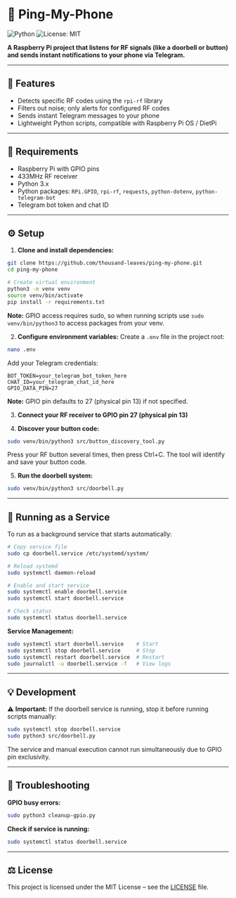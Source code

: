 # 📳 Ping-My-Phone

![Python](https://img.shields.io/badge/python-3.11-blue)
![License: MIT](https://img.shields.io/badge/License-MIT-yellow.svg)

**A Raspberry Pi project that listens for RF signals (like a doorbell or button) and sends instant notifications to your phone via Telegram.**

---

## 🚀 Features

* Detects specific RF codes using the `rpi-rf` library
* Filters out noise; only alerts for configured RF codes
* Sends instant Telegram messages to your phone
* Lightweight Python scripts, compatible with Raspberry Pi OS / DietPi

---

## 🧰 Requirements

* Raspberry Pi with GPIO pins
* 433MHz RF receiver
* Python 3.x
* Python packages: `RPi.GPIO`, `rpi-rf`, `requests`, `python-dotenv`, `python-telegram-bot`
* Telegram bot token and chat ID

---

## ⚙️ Setup

1. **Clone and install dependencies:**
```bash
git clone https://github.com/thousand-leaves/ping-my-phone.git
cd ping-my-phone

# Create virtual environment
python3 -m venv venv
source venv/bin/activate
pip install -r requirements.txt
```

**Note:** GPIO access requires sudo, so when running scripts use `sudo venv/bin/python3` to access packages from your venv.

2. **Configure environment variables:**
Create a `.env` file in the project root:
```bash
nano .env
```

Add your Telegram credentials:
```env
BOT_TOKEN=your_telegram_bot_token_here
CHAT_ID=your_telegram_chat_id_here
GPIO_DATA_PIN=27
```

**Note:** GPIO pin defaults to 27 (physical pin 13) if not specified.

3. **Connect your RF receiver to GPIO pin 27 (physical pin 13)**

4. **Discover your button code:**
```bash
sudo venv/bin/python3 src/button_discovery_tool.py
```
Press your RF button several times, then press Ctrl+C. The tool will identify and save your button code.

5. **Run the doorbell system:**
```bash
sudo venv/bin/python3 src/doorbell.py
```

---

## 🔧 Running as a Service

To run as a background service that starts automatically:

```bash
# Copy service file
sudo cp doorbell.service /etc/systemd/system/

# Reload systemd
sudo systemctl daemon-reload

# Enable and start service
sudo systemctl enable doorbell.service
sudo systemctl start doorbell.service

# Check status
sudo systemctl status doorbell.service
```

**Service Management:**
```bash
sudo systemctl start doorbell.service    # Start
sudo systemctl stop doorbell.service     # Stop
sudo systemctl restart doorbell.service  # Restart
sudo journalctl -u doorbell.service -f   # View logs
```

---

## 💡 Development

⚠️ **Important:** If the doorbell service is running, stop it before running scripts manually:

```bash
sudo systemctl stop doorbell.service
sudo python3 src/doorbell.py
```

The service and manual execution cannot run simultaneously due to GPIO pin exclusivity.

---

## 🔧 Troubleshooting

**GPIO busy errors:**
```bash
sudo python3 cleanup-gpio.py
```

**Check if service is running:**
```bash
sudo systemctl status doorbell.service
```

---

## ⚖️ License

This project is licensed under the MIT License – see the [LICENSE](LICENSE) file.
